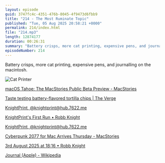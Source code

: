 ```yaml
---
layout: episode
guid: 3747fc4c-4351-476b-8045-4f9473d6fbb9
title: "214 - The Most Ruminate Topic"
published: "Tue, 05 Aug 2025 20:58:21 +0000"
permalink: 214/index.html
file: "214.mp3"
length: 12874177
duration: 00:26:31
summary: "Battery crisps, more cat printing, expensive pens, and journalling on the macintosh."
episodeNumber: 214
---
```


Battery crisps, more cat printing, expensive pens, and journalling on the macintosh.

![Cat Printer](https://cdn.rknight.me/podcasts/ruminate/uploads/ruminate-cat-printer.jpg)

[macOS Tahoe: The MacStories Public Beta Preview - MacStories](https://www.macstories.net/stories/macos-tahoe-the-macstories-public-beta-preview/)

[Taste testing battery-flavored tortilla chips | The Verge](https://www.theverge.com/news/713693/9-volt-battery-tortilla-chips-rewind-taste-test)

[KnightPrint, @knightprint@hub.7622.me](https://hub.7622.me/@knightprint)

[KnightPrint's First Run • Robb Knight](https://rknight.me/blog/knightprints-first-run/)

[KnightPrint, @knightprint@hub.7622.me](https://hub.7622.me/@knightprint)

[Cyberpunk 2077 for Mac Arrives Thursday - MacStories](https://www.macstories.net/news/cyberpunk-2077-for-mac-arrives-thursday/)

[3rd August 2025 at 18:16 • Robb Knight](https://rknight.me/notes/202508031716/)

[Journal (Apple) - Wikipedia](https://en.wikipedia.org/wiki/Journal_(Apple))
